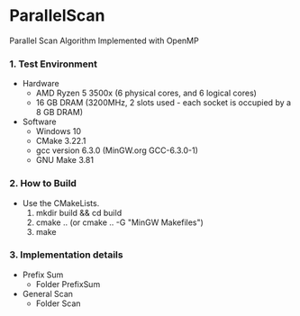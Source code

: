 # ParallelScan
Parallel Scan Algorithm Implemented with OpenMP
 
### 1. Test Environment
- Hardware
    - AMD Ryzen 5 3500x (6 physical cores, and 6 logical cores)  
    - 16 GB DRAM (3200MHz, 2 slots used - each socket is occupied by a 8 GB DRAM)  
- Software
    - Windows 10  
    - CMake 3.22.1  
    - gcc version 6.3.0 (MinGW.org GCC-6.3.0-1)  
    - GNU Make 3.81   

### 2. How to Build
- Use the CMakeLists.  
    1. mkdir build && cd build  
    2. cmake .. (or cmake .. -G "MinGW Makefiles")  
    3. make  

### 3. Implementation details
- Prefix Sum
    - Folder PrefixSum
- General Scan
    - Folder Scan
